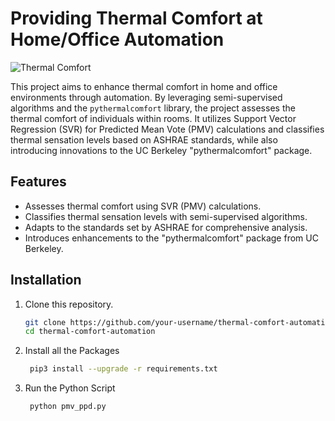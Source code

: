 
# Providing Thermal Comfort at Home/Office Automation

![Thermal Comfort](thumbnail.png)

This project aims to enhance thermal comfort in home and office environments through automation. By leveraging semi-supervised algorithms and the `pythermalcomfort` library, the project assesses the thermal comfort of individuals within rooms. It utilizes Support Vector Regression (SVR) for Predicted Mean Vote (PMV) calculations and classifies thermal sensation levels based on ASHRAE standards, while also introducing innovations to the UC Berkeley "pythermalcomfort" package.

## Features

- Assesses thermal comfort using SVR (PMV) calculations.
- Classifies thermal sensation levels with semi-supervised algorithms.
- Adapts to the standards set by ASHRAE for comprehensive analysis.
- Introduces enhancements to the "pythermalcomfort" package from UC Berkeley.

## Installation

1. Clone this repository.

   ```bash
   git clone https://github.com/your-username/thermal-comfort-automation.git
   cd thermal-comfort-automation

2. Install all the Packages
   
   ```bash
    pip3 install --upgrade -r requirements.txt

3. Run the Python Script
   
   ```bash
    python pmv_ppd.py
   
   
